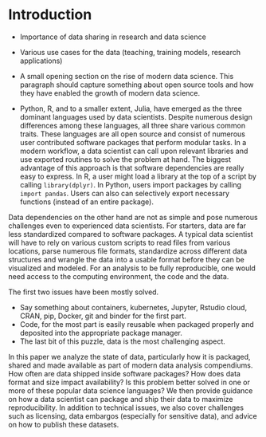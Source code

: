 
# Introduction

- Importance of data sharing in research and data science
- Various use cases for the data (teaching, training models, research applications)

- A small opening section on the rise of modern data science. This paragraph should capture something about open source tools and how they have enabled the growth of modern data science.
- Python, R, and to a smaller extent, Julia, have emerged as the three dominant languages used by data scientists.  Despite numerous design differences among these languages, all three share various common traits. These languages are all open source and consist of numerous user contributed software packages that perform modular tasks. In a modern workflow, a data scientist can call upon relevant libraries and use exported routines to solve the problem at hand. The biggest advantage of this approach is that software dependencies are really easy to express. In R, a user might load a library at the top of a script by calling `library(dplyr)`. In Python, users import packages by calling `import pandas`. Users can also can selectively export necessary functions (instead of an entire package). 

Data dependencies on the other hand are not as simple and pose numerous challenges even to experienced data scientists. For starters, data are far less standardized compared to software packages. A typical data scientist will have to rely on various custom scripts to read files from various locations, parse numerous file formats, standardize across different data structures and wrangle the data into a usable format before they can be visualized and modeled.  For an analysis to be fully reproducible, one would need access to the computing environment, the code and the data. 

The first two issues have been mostly solved.
- Say something about containers, kubernetes, Jupyter, Rstudio cloud, CRAN, pip, Docker, git and binder for the first part.
- Code, for the most part is easily reusable when packaged properly and deposited into the appropriate package manager.
- The last bit of this puzzle, data is the most challenging aspect.

In this paper we analyze the state of data, particularly how it is packaged, shared and made available as part of modern data analysis compendiums. How often are data shipped inside software packages? How does data format and size impact availability? Is this problem better solved in one or more of these popular data science languages? We then provide guidance on how a data scientist can package and ship their data to maximize reproducibility. In addition to technical issues, we also cover challenges such as licensing, data embargos (especially for sensitive data), and advice on how to publish these datasets.

